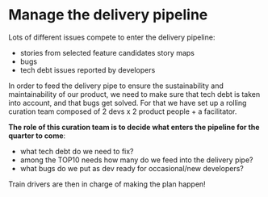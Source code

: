 # Manage the delivery pipeline

Lots of different issues compete to enter the delivery pipeline:  
- stories from selected feature candidates story maps  
- bugs  
- tech debt issues reported by developers

In order to feed the delivery pipe to ensure the sustainability and maintainability of our product, we need to make sure that tech debt is taken into account, and that bugs get solved. For that we have set up a rolling curation team composed of 2 devs x 2 product people + a facilitator.

**The role of this curation team is to decide what enters the pipeline for the quarter to come**:  
- what tech debt do we need to fix?   
- among the TOP10 needs how many do we feed into the delivery pipe?  
- what bugs do we put as dev ready for occasional/new developers?

Train drivers are then in charge of making the plan happen!



